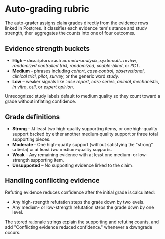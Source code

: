 # Auto-grading rubric

The auto-grader assigns claim grades directly from the evidence rows linked in
Postgres. It classifies each evidence item's stance and study strength, then
aggregates the counts into one of four outcomes.

## Evidence strength buckets

* **High** – descriptors such as *meta-analysis*, *systematic review*,
  *randomized controlled trial*, *randomized*, *double-blind*, or *RCT*.
* **Medium** – phrases including *cohort*, *case-control*, *observational*,
  *clinical trial*, *pilot*, *survey*, or the generic word *study*.
* **Low** – weaker signals like *case report*, *case series*, *animal*,
  *mechanistic*, *in vitro*, *cell*, or *expert opinion*.

Unrecognized study labels default to medium quality so they count toward a grade
without inflating confidence.

## Grade definitions

* **Strong** – At least two high-quality supporting items, or one high-quality
  support backed by either another medium-quality support or three total
  supporting pieces.
* **Moderate** – One high-quality support (without satisfying the "strong"
  criteria) or at least two medium-quality supports.
* **Weak** – Any remaining evidence with at least one medium- or low-strength
  supporting item.
* **Unsupported** – No supporting evidence linked to the claim.

## Handling conflicting evidence

Refuting evidence reduces confidence after the initial grade is calculated:

* Any high-strength refutation steps the grade down by two levels.
* Any medium- or low-strength refutation steps the grade down by one level.

The stored rationale strings explain the supporting and refuting counts, and add
"Conflicting evidence reduced confidence." whenever a downgrade occurs.
